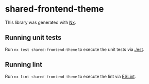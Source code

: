 # shared-frontend-theme

This library was generated with [Nx](https://nx.dev).

## Running unit tests

Run `nx test shared-frontend-theme` to execute the unit tests via [Jest](https://jestjs.io).

## Running lint

Run `nx lint shared-frontend-theme` to execute the lint via [ESLint](https://eslint.org/).

